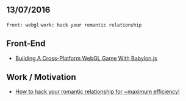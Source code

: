 13/07/2016
----------

`front: webgl` `work: hack your romantic relationship`

## Front-End

- [Building A Cross-Platform WebGL Game With Babylon.js](https://www.smashingmagazine.com/2016/07/babylon-js-building-sponza-a-cross-platform-webgl-game/)
 
## Work / Motivation

- [How to hack your romantic relationship for ~maximum efficiency!](https://medium.com/hi-my-name-is-jon/how-to-hack-your-romantic-relationship-for-maximum-efficiency-16e1a26fe9ba#.vc2nllo8c)
